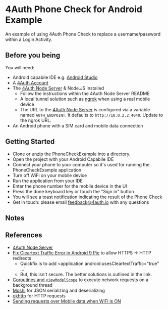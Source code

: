 # 4Auth Phone Check for Android Example

An example of using 4Auth Phone Check to replace a username/password within a Login Activity.

## Before you being

You will need:

- Android capabile IDE e.g. [Android Studio](https://developer.android.com/studio)
- A [4Auth Account](https://4auth.io)
- The [4Auth Node Server](https://gitlab.com/4auth/devx/4auth-node-server) & Node.JS installed
    - Follow the instructions within the 4Auth Node Server README
    - A local tunnel solution such as [ngrok](https://ngrok.com/) when using a real mobile device
    - The URL to the [4Auth Node Server](https://gitlab.com/4auth/devx/4auth-node-server) is configured via a variable named `AUTH_ENDPOINT`. It defaults to `http://10.0.2.2:4040`. Update to the ngrok URL.
- An Android phone with a SIM card and mobile data connection

## Getting Started

- Clone or unzip the PhoneCheckExample into a directory.
- Open the project with your Android Capabile IDE
- Connect your phone to your computer so it's used for running the PhoneCheckExample application
- Turn off WiFi on your mobile device
- Run the application from your IDE
- Enter the phone number for the mobile device in the UI
- Press the done keyboard key or touch the "Sign in" button
- You will see a toast notification indicating the result of the Phone Check
- Get in touch: please email feedback@4auth.io with any questions

## Notes


## References

- [4Auth Node Server](https://gitlab.com/4auth/devx/4auth-node-server)
- [Fix Cleartext Traffic Error in Android 9 Pie](https://medium.com/@son.rommer/fix-cleartext-traffic-error-in-android-9-pie-2f4e9e2235e6) to allow HTTPS -> HTTP redirects
    - Quickfix is to add <application android:usesCleartextTraffic="true" ...`
    - But, this isn't secure. The better solutions is outlined in the link.
- [Coroutines and `viewModelScope`](https://developer.android.com/topic/libraries/architecture/coroutines#viewmodelscope) to execute network requests on a background thread
- [Moshi](https://github.com/square/moshi) for JSON serializing and deserializing
- [okhttp](https://square.github.io/okhttp/) for HTTP requests
- [Sending requests over Mobile data when WiFi is ON](https://stackoverflow.com/questions/25931334/send-request-over-mobile-data-when-wifi-is-on-android-l) 
